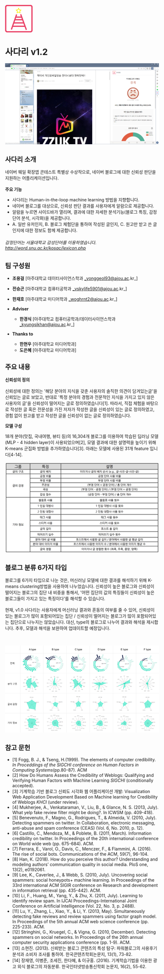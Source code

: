 ![Alt text](./image/icon.png "Icon")
# 사다리 v1.2
![Alt text](./image/Overview_1.png "Overview")
## 사다리 소개
네이버 웨일 확장앱 콘테스트 특별상 수상작으로, 네이버 블로그에 대한 신뢰성 판단을 지원하는 어플리케이션입니다.
<br><br>
__주요 기능__<br>
 * 사다리는 Human-in-the-loop machine learning 방법을 지향합니다.
 * 네이버 블로그를 대상으로, 신뢰성 판단 결과를 사용자에게 알람으로 제공합니다.
 * 알람을 누르면 사이드바가 열리며, 결과에 대한 자세한 분석기능(블로그 특징, 감정단어 분석, 시각화)을 제공합니다.
 * A. 일반 유저인지, B. 블로그 체험단을 통하여 작성된 글인지, C. 원고만 받고 쓴 글인지에 대한 정보도 함께 제공합니다. 
 ###### 감정단어는 서울대학교 감성단어를 이용하였습니다. http://word.snu.ac.kr/kosac/lexicon.php
 ## 팀 구성원

*	__조용걸__ [아주대학교 데이터사이언스학과  _yonggeol93@ajou.ac.kr_]
* __전승곤__ [아주대학교 컴퓨터공학과  _vskylife5901@ajou.ac.kr_] 
* __한재호__ [아주대학교 미디어학과  _woghrnt2@ajou.ac.kr_]

*	__Adviser__ 
    *	__한경식__ [아주대학교 컴퓨터공학과/데이터사이언스학과 _kyungsikhan@ajou.ac.kr_]
    
*	__Thanks to__ 
    *	__한현우__ [아주대학교 미디어학과]
    *	__도은혜__ [아주대학교 미디어학과]
    
    
## 주요 내용

__신뢰성의 정의__<br><br>
신뢰성에 대한 정의는 '해당 분야의 지식을 갖춘 사용자의 솔직한 의견이 담겨있는글'을 신뢰있는 글로 보았고, 반대로 '특정 분야의 경험과 전문적인 지식을 가지고 있지 않은 사용자의 글'을 신뢰성이 떨어지는 글로 정의하였습니다[1]. 따라서, 직접 체험을 바탕으로 작성한 글 혹은 전문성을 가진 저자가 작성한 글을 신뢰성이 있는 글로 정의하였고, 경험 없이 원고를 받고 작성한 글을 신뢰성이 없는 글로 정의하였습니다.

__모델 구성__<br>

18개 분야(맛집, 국내여행, 뷰티 등)의 16,304개 블로그를 이용하여 학습된 딥러닝 모델(MLP - 4 hidden layer)이 사용되었으며[2], 모델 결과에 대한 설명력을 높이기 위해
K-means 군집화 방법을 추가하였습니다[3]. 아래는 모델에 사용된 31개 feature 입니다[4-14].<br>
<br>
![Alt text](./image/All_type_of_features.png "All type of features")

## 블로그 분류 6가지 타입
블로그를 6가지 타입으로 나눈 것은, 머신러닝 모델에 대한 결과를 해석하기 위해 K-means clustering방법을 사용하여 나누었습니다.
신뢰성이 높은 블로그와 신뢰성이 떨어지는 블로그의 집단 내 비중을 통해서, '어떤 집단의 값의 특징들이 신뢰성이 높은 블로그들이 가지고 있는 특징이다'를 해석할 수 있습니다.<br><br>
현재, v1.0 사다리는 사용자에게 머신러닝 결과와 혼동의 여부를 줄 수 있어, 신뢰성이 있는 블로그가 많이 포함되어있는 집단 / 신뢰성이 떨어지는 블로그가 많이 포함되어있는 집단으로 나누지는 않았습니다. 대신, type의 블로그로 나누어 결과와 해석을 제시합니다. 추후, 모델과 해석을 보완하여 업데이트할 예정입니다.

<br><br>
![Alt text](./image/All_type_chart_24.png "Visualization chart of 7 type Blog cluster")

## 참고 문헌

*	[1] Fogg, B. J., & Tseng, H.(1999). The elements of computer credibility. _In Proceddings of the SIGCHI conference on Human Factors in Computing Systems_(pp.80-87). ACM
*	[2] How Do Humans Assess the Credibility of Weblogs: Qualifying and Verifying Human Factors with Machine Learning _SIGCHI_ (conditionally accepted).
*	[3] 기계학습 기반 블로그 신뢰도 시각화 웹 어플리케이션 개발: Visualization Web Application Development Based on Machine learning for Credibility of Weblogs _KHCI_ (under review).
*	[4] Mukherjee, A., Venkataraman, V., Liu, B., & Glance, N. S. (2013, July). What yelp fake review filter might be doing?. In ICWSM (pp. 409-418).
*	[5] Benevenuto, F., Magno, G., Rodrigues, T., & Almeida, V. (2010, July). Detecting spammers on twitter. In Collaboration, electronic messaging, anti-abuse and spam conference (CEAS) (Vol. 6, No. 2010, p. 12).
*	[6] Castillo, C., Mendoza, M., & Poblete, B. (2011, March). Information credibility on twitter. In Proceedings of the 20th international conference on World wide web (pp. 675-684). ACM.
*	[7] Ferrara, E., Varol, O., Davis, C., Menczer, F., & Flammini, A. (2016). The rise of social bots. Communications of the ACM, 59(7), 96-104.
*	[8] Han, K. (2018). How do you perceive this author? Understanding and modeling authors’ communication quality in social media. PloS one, 13(2), e0192061.
*	[9] Lee, K., Caverlee, J., & Webb, S. (2010, July). Uncovering social spammers: social honeypots+ machine learning. In Proceedings of the 33rd international ACM SIGIR conference on Research and development in information retrieval (pp. 435-442). ACM. 
*	[10] Li, F., Huang, M., Yang, Y., & Zhu, X. (2011, July). Learning to identify review spam. In IJCAI Proceedings-International Joint Conference on Artificial Intelligence (Vol. 22, No. 3, p. 2488).
*	[11] Lu, Y., Zhang, L., Xiao, Y., & Li, Y. (2013, May). Simultaneously detecting fake reviews and review spammers using factor graph model. In Proceedings of the 5th annual ACM web science conference (pp. 225-233). ACM.
*	[12] Stringhini, G., Kruegel, C., & Vigna, G. (2010, December). Detecting spammers on social networks. In Proceedings of the 26th annual computer security applications conference (pp. 1-9). ACM.
*	[13] 소현진. (2013). 신뢰받는 블로그 콘텐츠의 특성 탐구: 파워블로그의 사용후기분석과 소비자 조사를 통하여. 한국콘텐츠학회논문지, 13(1), 73-82.
*	[14] 장재영, 이병준, 조세진, 한다혜, & 이규홍. (2016). 기계학습기법을 이용한 광고 외식 블로그의 자동분류. 한국인터넷방송통신학회 논문지, 16(2), 55-62.

